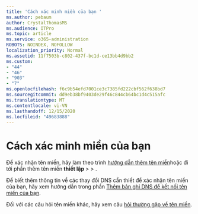 ```yaml
---
title: 'Cách xác minh miền của bạn '
ms.author: pebaum
author: CrystalThomasMS
ms.audience: ITPro
ms.topic: article
ms.service: o365-administration
ROBOTS: NOINDEX, NOFOLLOW
localization_priority: Normal
ms.assetid: 11f7503b-c802-437f-bc1d-ce13bb4d9bb2
ms.custom:
- "44"
- "46"
- "903"
- "7"
ms.openlocfilehash: f6c9b54efd7001ce3c7385fd222cbf562f638bd7
ms.sourcegitcommit: dd9eb38bf9403de29f46c844cb64bc1d4c515afc
ms.translationtype: MT
ms.contentlocale: vi-VN
ms.lasthandoff: 12/15/2020
ms.locfileid: "49683888"
---
```

# <a name="how-to-verify-your-domain"></a>Cách xác minh miền của bạn

Để xác nhận tên miền, hãy làm theo trình [hướng dẫn thêm tên miền](https://admin.microsoft.com/Adminportal#/Domains/Wizard)hoặc đi tới phần thêm tên miền **thiết lập**  >    >  .

Để biết thêm thông tin về các thay đổi DNS cần thiết để xác nhận tên miền của bạn, hãy xem hướng dẫn trong phần [Thêm bản ghi DNS để kết nối tên miền của bạn](https://docs.microsoft.com/microsoft-365/admin/get-help-with-domains/create-dns-records-at-any-dns-hosting-provider).

Đối với các câu hỏi tên miền khác, hãy xem câu [hỏi thường gặp về tên miền](https://docs.microsoft.com/microsoft-365/admin/setup/domains-faq).
